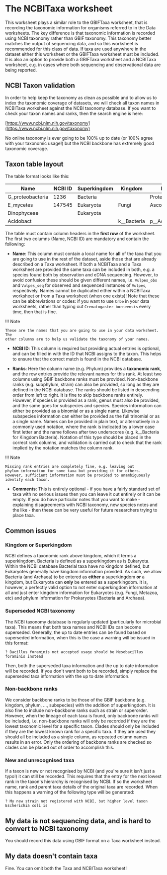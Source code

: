 # The NCBITaxa worksheet

This worksheet plays a similar role to the GBIFTaxa worksheet, that is recording the
taxonomic information for organisms referred to in the Data worksheets. The key
difference is that taxonomic information is recorded using NCBI taxonomy rather than
GBIF taxonomy. This taxonomy better matches the output of sequencing data, and so this
worksheet is recommended for this class of data. If taxa are used anywhere in the
dataset either this worksheet or the GBIFTaxa worksheet must be included. It is also an
option to provide both a GBIFTaxa worksheet and a NCBITaxa worksheet, e.g. in cases
where both sequencing and observational data are being reported.

## NCBI Taxon validation

In order to help keep the taxonomy as clean as possible and to allow us to index the
taxonomic coverage of datasets, we will check all taxon names in NCBITaxa worksheet
against the NCBI taxonomy database. If you want to check your taxon names and ranks,
then the search engine is here:

[https://www.ncbi.nlm.nih.gov/taxonomy](https://www.ncbi.nlm.nih.gov/taxonomy)

No online taxonomy is ever going to be 100% up to date (or 100% agree with your
taxonomic usage!) but the NCBI backbone has extremely good taxonomic coverage.

## Taxon table layout

The table format looks like this:

| Name | NCBI ID | Superkingdom | Kingdom | Phylum | Class | Comments |
|---|---|---|---|---|---| --- |
| G_proteobacteria | 1236 | Bacteria |  | Proteobacteria | Gammaproteobacteria |  |
| E_mycetes | 147545 | Eukaryota | Fungi | Ascomycota | Eurotiomycetes |  |
| Dinophyceae |  | Eukaryota |  |  | Dinophyceae |  |
| Acidobact |  |  | k__Bacteria | p__Acidobacteria | c__Acidobacteriia |  |  |

The table must contain column headers in the **first row** of the worksheet. The first
two columns (Name, NCBI ID) are mandatory and contain the following:

* **Name**: This column must contain a local name for **all** of the taxa that you are
  going to use in the rest of the dataset, aside those that are already described on a
  Taxa worksheet. If both a NCBITaxa and a Taxa worksheet are provided the same taxa can
  be included in both, e.g. a species found both by observation and eDNA sequencing.
  However, to avoid confusion these should be given different names, i.e. `Vulpes_obs`
  and `Vulpes_seq` for observed and sequenced instances of `Vulpes`, respectively. Names
  cannot be duplicated either within a NCBITaxa worksheet or from a Taxa worksheet (when
  one exists)! Note that these can be abbreviations or codes: if you want to use `Crbe`
  in your data worksheets, rather than typing out `Crematogaster borneensis` every time,
  then that is fine.

!!! Note

    These are the names that you are going to use in your data worksheet. The
    other columns are to help us validate the taxonomy of your names.

* **NCBI ID**: This column is required but providing actual entries is optional, and can
  be filled in with the ID that NCBI assigns to the taxon. This helps to ensure that the
  correct match is found in the NCBI database.

* **Ranks**: Here the column name (e.g. Phylum) provides a **taxonomic rank**, and the
  row entries provide the relevant names for this rank. At least two columns using GBIF
  backbone ranks must be provided. Non-backbone ranks (e.g. subphylum, strain) can also
  be provided, so long as they are defined in the NCBI database. The ranks should be
  listed in descending order from left to right. It is fine to skip backbone ranks
  entirely. However, if species is provided as a rank, genus must also be provided, and
  the same goes for subspecies and species. Species information can either be provided
  as a binomial or as a single name. Likewise subspecies information can either be
  provided as the full trinomial or as a single name. Names can be provided in plain
  text, or alternatively in a commonly used notation, where the rank is indicated by a
  lower case first letter and the name follows after two underscores (e.g. k__Bacteria
  for Kingdom Bacteria). Notation of this type should be placed in the correct rank
  columns, and validation is carried out to check that the rank implied by the notation
  matches the column rank.

!!! Note

    Missing rank entries are completely fine, e.g. leaving out
    phylum information for some taxa but providing it for others.
    However, sufficient information must be provided to unambiguously
    identify each taxon.

* **Comments**: This is entirely optional - if you have a fairly standard set of taxa
  with no serious issues then you can leave it out entirely or it can be empty. If you
  do have particular notes that you want to make - explaining disagreements with NCBI
  taxonomy, new species notes and the like - then these can be very useful for future
  researchers trying to place taxa.

## Common issues

### Kingdom or Superkingdom

 NCBI defines a taxonomic rank above kingdom, which it terms a superkingdom. Bacteria is
 defined as a superkingdom as is Eukaryota. Within the NCBI database Bacterial taxa have
 no kingdom defined, but Eukaryotes generally have kingdom information provided. As
 such, we allow Bacteria (and Archaea) to be entered as **either** a superkingdom **or**
 a kingdom, but Eukaryota can **only** be entered as a superkingdom. It is, however, a
 perfectly valid option to not enter superkingdom information at all and just enter
 kingdom information for Eukaryotes (e.g. Fungi, Metazoa, etc) and phylum information
 for Prokaryotes (Bacteria and Archaea).

### Superseded NCBI taxonomy

 The NCBI taxonomy database is regularly updated (particularly for microbial taxa). This
 means that both taxa names and NCBI IDs can become superseded. Generally, the up to
 date entries can be found based on superseded information, when this is the case a
 warning will be issued in this format:

    ? Bacillus foraminis not accepted usage should be Mesobacillus foraminis instead

 Then, both the superseded taxa information and the up to date information will be
 recorded. If you don't want both to be recorded, simply replace the superseded taxa
 information with the up to date information.

### Non-backbone ranks

 We consider backbone ranks to be those of the GBIF backbone (e.g. kingdom, phylum, ...,
 subspecies) with the addition of superkingdom. It is also fine to include non-backbone
 ranks such as strain or superorder. However, when the lineage of each taxa is found,
 only backbone ranks will be included, i.e. non-backbone ranks will only be recorded if
 they are the lowest taxonomic level for a specific taxon. Clades should only be
 included if they are the lowest known rank for a specific taxa. If they are used they
 should all be included as a single column, as repeated column names results in an
 error. Only the ordering of backbone ranks are checked so clades can be placed out of
 order to accomplish this.

### New and unrecognised taxa

 If a taxon is new or not recognised by NCBI (and you're sure it isn't just a typo!) it
 can still be recorded. This requires that the entry for the next lowest rank in the
 taxon's hierarchy is recognised by NCBI. If so the worksheet name, rank and parent taxa
 details of the original taxa are recorded. When this happens a warning of the following
 type will be generated:

    ? My new strain not registered with NCBI, but higher level taxon Escherichia coli is

## My data is not sequencing data, and is hard to convert to NCBI taxonomy

You should record this data using GBIF format on a Taxa worksheet instead.

## My data doesn't contain taxa

Fine. You can omit both the Taxa and NCBITaxa worksheet!
